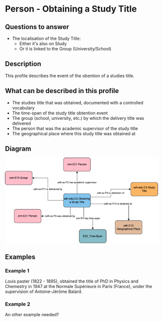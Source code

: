 # Person - Obtaining a Study Title

## Questions to answer

- The localisation of the Study Title:
  - Either it's also on Study
  - Or it is linked to the Group (University/School)

## Description

This profile describes the event of the obention of a studies title.

## What can be described in this profile

- The studies title that was obtained, documented with a controlled vocabulary
- The time-span of the study title obtention event
- The group (school, university, etc.) by which the delivery title was delivered
- The person that was the academic supervisor of the study title
- The geographical place where this study title was obtained at

## Diagram

![Alt text](<Diagrams/GV_Profile_Person-Obtaining Study.drawio.png>)

## Examples

### Example 1

Louis paster (1822 - 1895), obtained the title of PhD in Physics and Chemestry in 1947 at the Normale Supérieure in Paris (France), under the supervision of Antoine-Jérôme Balard.

### Example 2

An other example needed?
